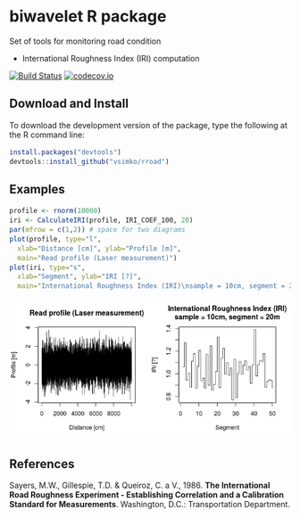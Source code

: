 <!-- README.md is generated from README.Rmd. Please edit that file -->
biwavelet R package
===================

Set of tools for monitoring road condition

-   International Roughness Index (IRI) computation

[![Build Status](https://travis-ci.org/vsimko/rroad.svg)](https://travis-ci.org/vsimko/rroad) [![codecov.io](https://codecov.io/github/vsimko/rroad/coverage.svg?branch=master)](https://codecov.io/github/vsimko/rroad?branch=master)

Download and Install
--------------------

To download the development version of the package, type the following at the R command line:

``` r
install.packages("devtools")
devtools::install_github("vsimko/rroad")
```

Examples
--------

``` r
profile <- rnorm(10000)
iri <- CalculateIRI(profile, IRI_COEF_100, 20)
par(mfrow = c(1,2)) # space for two diagrams
plot(profile, type="l",
  xlab="Distance [cm]", ylab="Profile [m]",
  main="Read profile (Laser measurement)")
plot(iri, type="s",
  xlab="Segment", ylab="IRI [?]",
  main="International Roughness Index (IRI)\nsample = 10cm, segment = 20m")
```

![](inst/webimg/README-iri_from_random_profile-1.png)<!-- -->

References
----------

<a id="Sayers1986"/> Sayers, M.W., Gillespie, T.D. & Queiroz, C. a V., 1986. **The International Road Roughness Experiment - Establishing Correlation and a Calibration Standard for Measurements**. Washington, D.C.: Transportation Department.
